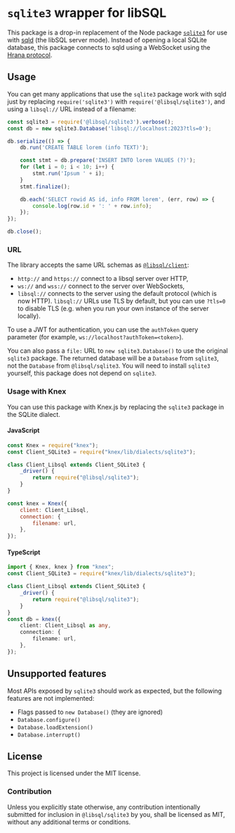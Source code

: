 # `sqlite3` wrapper for libSQL

This package is a drop-in replacement of the Node package [`sqlite3`](https://www.npmjs.com/package/sqlite3) for use with [sqld](https://github.com/libsql/sqld) (the libSQL server mode). Instead of opening a local SQLite database, this package connects to sqld using a WebSocket using the [Hrana protocol](https://github.com/libsql/hrana-client-ts).

## Usage

You can get many applications that use the `sqlite3` package work with sqld just by replacing `require('sqlite3')` with `require('@libsql/sqlite3')`, and using a `libsql://` URL instead of a filename:

```javascript
const sqlite3 = require('@libsql/sqlite3').verbose();
const db = new sqlite3.Database('libsql://localhost:2023?tls=0');

db.serialize(() => {
    db.run('CREATE TABLE lorem (info TEXT)');

    const stmt = db.prepare('INSERT INTO lorem VALUES (?)');
    for (let i = 0; i < 10; i++) {
        stmt.run('Ipsum ' + i);
    }
    stmt.finalize();

    db.each('SELECT rowid AS id, info FROM lorem', (err, row) => {
        console.log(row.id + ': ' + row.info);
    });
});

db.close();
```

### URL

The library accepts the same URL schemas as [`@libsql/client`][libsql-client-ts]:

- `http://` and `https://` connect to a libsql server over HTTP,
- `ws://` and `wss://` connect to the server over WebSockets,
- `libsql://` connects to the server using the default protocol (which is now HTTP). `libsql://` URLs use TLS by default, but you can use `?tls=0` to disable TLS (e.g. when you run your own instance of the server locally).

To use a JWT for authentication, you can use the `authToken` query parameter (for example,
`ws://localhost?authToken=<token>`).

You can also pass a `file:` URL to `new sqlite3.Database()` to use the original `sqlite3` package. The returned database will be a `Database` from `sqlite3`, not the `Database` from `@libsql/sqlite3`. You will need to install `sqlite3` yourself, this package does not depend on `sqlite3`.

[libsql-client-ts]: https://github.com/libsql/libsql-client-ts

### Usage with Knex

You can use this package with Knex.js by replacing the `sqlite3` package in the SQLite dialect.

#### JavaScript

```javascript
const Knex = require("knex");
const Client_SQLite3 = require("knex/lib/dialects/sqlite3");

class Client_Libsql extends Client_SQLite3 {
    _driver() {
        return require("@libsql/sqlite3");
    }
}

const knex = Knex({
    client: Client_Libsql,
    connection: {
        filename: url,
    },
});
```

#### TypeScript

```typescript
import { Knex, knex } from "knex";
const Client_SQLite3 = require("knex/lib/dialects/sqlite3");

class Client_Libsql extends Client_SQLite3 {
    _driver() {
        return require("@libsql/sqlite3");
    }
}
const db = knex({
    client: Client_Libsql as any,
    connection: {
        filename: url,
    },
});
```

## Unsupported features

Most APIs exposed by `sqlite3` should work as expected, but the following features are not implemented:

- Flags passed to `new Database()` (they are ignored)
- `Database.configure()`
- `Database.loadExtension()`
- `Database.interrupt()`

## License

This project is licensed under the MIT license.

### Contribution

Unless you explicitly state otherwise, any contribution intentionally submitted for inclusion in `@libsql/sqlite3` by you, shall be licensed as MIT, without any additional terms or conditions.
